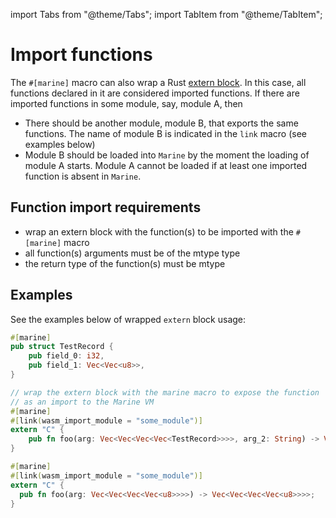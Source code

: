 import Tabs from "@theme/Tabs";
import TabItem from "@theme/TabItem";

# Import functions

The `#[marine]` macro can also wrap a Rust [extern block](https://doc.rust-lang.org/std/keyword.extern.html). In this case, all functions declared in it are considered imported functions. If there are imported functions in some module, say, module A, then

* There should be another module, module B, that exports the same functions. The name of module B is indicated in the `link` macro (see examples below)
* Module B should be loaded into `Marine` by the moment the loading of module A starts. Module A cannot be loaded if at least one imported function is absent in `Marine`.

## **Function import requirements**

* wrap an extern block with the function(s) to be imported with the `#[marine]` macro
* all function(s) arguments must be of the mtype type
* the return type of the function(s) must be mtype

## Examples

See the examples below of wrapped `extern` block usage:

<Tabs>
<TabItem value="Example 1" label="Example 1" default>

```rust
#[marine]
pub struct TestRecord {
    pub field_0: i32,
    pub field_1: Vec<Vec<u8>>,
}

// wrap the extern block with the marine macro to expose the function
// as an import to the Marine VM
#[marine]
#[link(wasm_import_module = "some_module")]
extern "C" {
    pub fn foo(arg: Vec<Vec<Vec<Vec<TestRecord>>>>, arg_2: String) -> Vec<Vec<Vec<Vec<TestRecord>>>>;
}
```

</TabItem>
<TabItem value="Example 2" label="Example 2" default>

```rust
#[marine]
#[link(wasm_import_module = "some_module")]
extern "C" {
  pub fn foo(arg: Vec<Vec<Vec<Vec<u8>>>>) -> Vec<Vec<Vec<Vec<u8>>>>;
}
```

</TabItem>
</Tabs>
